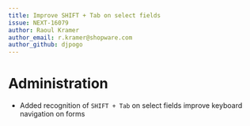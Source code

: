 ```yaml
---
title: Improve SHIFT + Tab on select fields
issue: NEXT-16079
author: Raoul Kramer
author_email: r.kramer@shopware.com 
author_github: djpogo
---
```

# Administration
* Added recognition of `SHIFT + Tab` on select fields improve keyboard navigation on forms